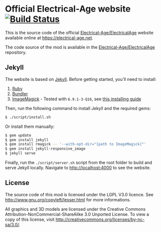 # Official Electrical-Age website [![Build Status](https://travis-ci.org/Electrical-Age/electrical-age.github.io.svg)](https://travis-ci.org/Electrical-Age/electrical-age.github.io)

This is the source code of the official [Electrical-Age/ElectricalAge](https://github.com/Electrical-Age/ElectricalAge) website available online at https://electrical-age.net.

The code source of the mod is available in the [Electrical-Age/ElectricalAge](https://github.com/Electrical-Age/ElectricalAge) repository.

## Jekyll

The website is based on [Jekyll](https://jekyllrb.com/). Before getting started, you'll need to install:

1. [Ruby](https://www.ruby-lang.org/)
2. [Bundler](http://bundler.io/)
3. [ImageMagick](http://www.imagemagick.org/script/binary-releases.php) - Tested with `6.9.1-3-Q16`, see [this installing guide](https://github.com/rmagick/rmagick/wiki)

Then, run the following command to install Jekyll and the required gems:

```sh
$ ./script/install.sh
```

Or install them manually:

```sh
$ gem update
$ gem install jekyll
$ gem install rmagick -- '--with-opt-dir="[path to ImageMagick]"'
$ gem install jekyll-responsive_image
$ jekyll serve
```

Finally, run the `./script/server.sh` script from the root folder to build and serve Jekyll locally. Navigate to [http://localhost:4000](http://localhost:4000) to see the website.

## License

The source code of this mod is licensed under the LGPL V3.0 licence. See http://www.gnu.org/copyleft/lesser.html for more informations.

All graphics and 3D models are licensed under the Creative Commons Attribution-NonCommercial-ShareAlike 3.0 Unported License. To view a copy of this license, visit http://creativecommons.org/licenses/by-nc-sa/3.0/.